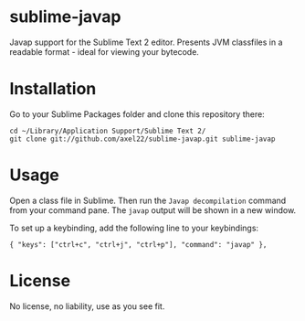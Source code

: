 sublime-javap
=============

Javap support for the Sublime Text 2 editor.
Presents JVM classfiles in a readable format - ideal for viewing your bytecode.


Installation
============

Go to your Sublime Packages folder and clone this repository there:

    cd ~/Library/Application Support/Sublime Text 2/
    git clone git://github.com/axel22/sublime-javap.git sublime-javap

Usage
=====

Open a class file in Sublime. Then run the `Javap decompilation` command from your command pane.
The `javap` output will be shown in a new window.

To set up a keybinding, add the following line to your keybindings:

    { "keys": ["ctrl+c", "ctrl+j", "ctrl+p"], "command": "javap" },


License
=======

No license, no liability, use as you see fit.